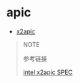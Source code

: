 # apic
* [x2apic](./x2apic.md)


> NOTE
>
> 参考链接
>
> [intel x2apic SPEC](https://www.naic.edu/~phil/software/intel/318148.pdf)

